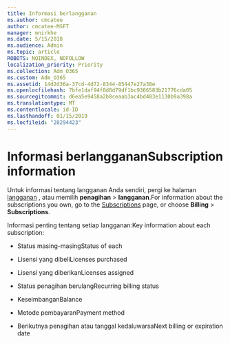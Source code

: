 ```yaml
---
title: Informasi berlangganan
ms.author: cmcatee
author: cmcatee-MSFT
manager: mnirkhe
ms.date: 5/15/2018
ms.audience: Admin
ms.topic: article
ROBOTS: NOINDEX, NOFOLLOW
localization_priority: Priority
ms.collection: Adm_O365
ms.custom: Adm_O365
ms.assetid: 14d2d36a-37cd-4d72-8344-85447e27a38e
ms.openlocfilehash: 7bfe1daf94f8d8d79df1bc9306583b21776cda05
ms.sourcegitcommit: d6ea5e9458a2b8ceaab3ac4bd483e1130b9a398a
ms.translationtype: MT
ms.contentlocale: id-ID
ms.lasthandoff: 01/15/2019
ms.locfileid: "28294423"
---
```

# <a name="subscription-information"></a><span data-ttu-id="8b7e8-102">Informasi berlangganan</span><span class="sxs-lookup"><span data-stu-id="8b7e8-102">Subscription information</span></span>

<span data-ttu-id="8b7e8-103">Untuk informasi tentang langganan Anda sendiri, pergi ke halaman [langganan](https://go.microsoft.com/fwlink/p/?linkid=842054) , atau memilih **penagihan** \> **langganan**.</span><span class="sxs-lookup"><span data-stu-id="8b7e8-103">For information about the subscriptions you own, go to the [Subscriptions](https://go.microsoft.com/fwlink/p/?linkid=842054) page, or choose **Billing** \> **Subscriptions**.</span></span>
  
<span data-ttu-id="8b7e8-104">Informasi penting tentang setiap langganan:</span><span class="sxs-lookup"><span data-stu-id="8b7e8-104">Key information about each subscription:</span></span>
  
- <span data-ttu-id="8b7e8-105">Status masing-masing</span><span class="sxs-lookup"><span data-stu-id="8b7e8-105">Status of each</span></span>
    
- <span data-ttu-id="8b7e8-106">Lisensi yang dibeli</span><span class="sxs-lookup"><span data-stu-id="8b7e8-106">Licenses purchased</span></span>
    
- <span data-ttu-id="8b7e8-107">Lisensi yang diberikan</span><span class="sxs-lookup"><span data-stu-id="8b7e8-107">Licenses assigned</span></span>
    
- <span data-ttu-id="8b7e8-108">Status penagihan berulang</span><span class="sxs-lookup"><span data-stu-id="8b7e8-108">Recurring billing status</span></span>
    
- <span data-ttu-id="8b7e8-109">Keseimbangan</span><span class="sxs-lookup"><span data-stu-id="8b7e8-109">Balance</span></span>
    
- <span data-ttu-id="8b7e8-110">Metode pembayaran</span><span class="sxs-lookup"><span data-stu-id="8b7e8-110">Payment method</span></span>
    
- <span data-ttu-id="8b7e8-111">Berikutnya penagihan atau tanggal kedaluwarsa</span><span class="sxs-lookup"><span data-stu-id="8b7e8-111">Next billing or expiration date</span></span>
    

